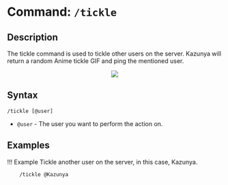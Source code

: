 # **Command:** `/tickle`

## **Description**

The tickle command is used to tickle other users on the server. Kazunya will return a random Anime tickle GIF and ping the mentioned user.

<p align="center"><img src="https://c.tenor.com/L5-ABrIwrksAAAAC/tickle-anime.gif"></p>

## **Syntax**

    /tickle [@user]

- `@user` - The user you want to perform the action on.

## **Examples**

!!! Example
    Tickle another user on the server, in this case, Kazunya.

        /tickle @Kazunya